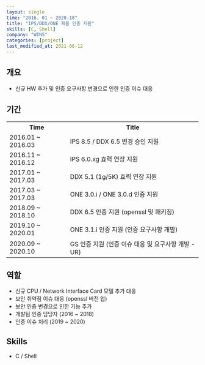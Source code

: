 ```yaml
---
layout: single
time: "2016. 01 ~ 2020.10"
title: "IPS/DDX/ONE 제품 인증 지원"
skills: [C, Shell]
company: "WINS"
categories: [project]
last_modified_at: 2021-06-12
---
```


## 개요

* 신규 HW 추가 및 인증 요구사항 변경으로 인한 인증 이슈 대응

## 기간

<table>
    <tr>
        <th> Time </th>
        <th> Title </th>
    </tr>
    <tr>
        <td> 2016.01 ~ 2016.03 </td>
        <td> IPS 8.5 / DDX 6.5 변경 승인 지원 </td>
    </tr>
    <tr>
        <td> 2016.11 ~ 2016.12 </td>
        <td> IPS 6.0.xg 효력 연장 지원 </td>
    </tr>
    <tr>
        <td> 2017.01 ~ 2017.03 </td>
        <td> DDX 5.1 (1g/5K) 효력 연장 지원 </td>
    </tr>
    <tr>
        <td> 2017.03 ~ 2017.03 </td>
        <td> ONE 3.0.i / ONE 3.0.d 인증 지원 </td>
    </tr>
    <tr>
        <td> 2018.09 ~ 2018.10 </td>
        <td> DDX 6.5 인증 지원 (openssl 및 패키징) </td>
    </tr>
    <tr>
        <td> 2019.10 ~ 2020.01 </td>
        <td> ONE 3.1.i 인증 지원 (인증 요구사항 개발) </td>
    </tr>
    <tr>
        <td> 2020.09 ~ 2020.10 </td>
        <td> GS 인증 지원 (인증 이슈 대응 및 요구사항 개발 - UR) </td>
    </tr>
</table>

## 역할

* 신규 CPU / Network Interface Card 모델 추가 대응
* 보안 취약점 이슈 대응 (openssl 버전 업)
* 보안 인증 변경으로 인한 기능 추가
* 개발팀 인증 담당자 (2016 ~ 2018)
* 인증 이슈 처리 (2019 ~ 2020)

## Skills

* C / Shell

